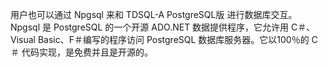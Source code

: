 用户也可以通过 Npgsql 来和 TDSQL-A PostgreSQL版 进行数据库交互。
Npgsql 是 PostgreSQL 的一个开源 ADO.NET 数据提供程序，它允许用 C＃、Visual Basic、F＃编写的程序访问 PostgreSQL 数据库服务器。它以100％的 C＃ 代码实现，是免费并且是开源的。
